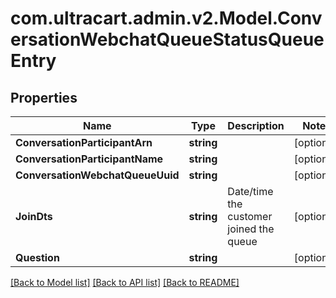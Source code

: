 # com.ultracart.admin.v2.Model.ConversationWebchatQueueStatusQueueEntry
## Properties

Name | Type | Description | Notes
------------ | ------------- | ------------- | -------------
**ConversationParticipantArn** | **string** |  | [optional] 
**ConversationParticipantName** | **string** |  | [optional] 
**ConversationWebchatQueueUuid** | **string** |  | [optional] 
**JoinDts** | **string** | Date/time the customer joined the queue | [optional] 
**Question** | **string** |  | [optional] 


[[Back to Model list]](../README.md#documentation-for-models) [[Back to API list]](../README.md#documentation-for-api-endpoints) [[Back to README]](../README.md)

